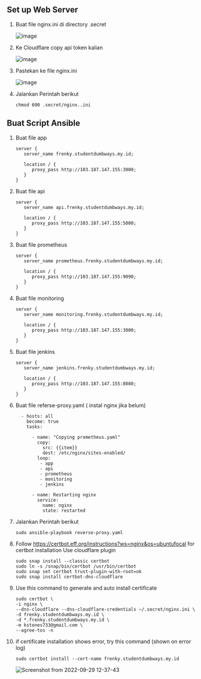 ## Set up Web Server

1. Buat file nginx.ini di directory .secret

   ![image](https://user-images.githubusercontent.com/40049149/192828757-9ca0cb5d-40aa-46bd-9b87-ea6594f2c633.png)

2. Ke Cloudflare copy api token kalian

   ![image](https://user-images.githubusercontent.com/40049149/192828369-b88f8628-cef9-4b36-bf49-1fd5d29ba0db.png)

3. Pastekan ke file nginx.ini

   ![image](https://user-images.githubusercontent.com/40049149/192828801-333d40b5-c33a-4722-ae13-cf1c1b23de62.png)

4. Jalankan Perintah berikut

       chmod 600 .secret/nginx..ini

## Buat Script Ansible

1. Buat file app

       server {
          server_name frenky.studentdumbways.my.id;

          location / {
             proxy_pass http://103.187.147.155:3000;
          }
       }

2. Buat file api

       server {
          server_name api.frenky.studentdumbways.my.id;

          location / {
             proxy_pass http://103.187.147.155:5000;
          }
       }

3. Buat file prometheus

       server {
          server_name prometheus.frenky.studentdumbways.my.id;

          location / {
             proxy_pass http://103.187.147.155:9090;
          }
       }

4. Buat file monitoring

       server {
          server_name monitoring.frenky.studentdumbways.my.id;

          location / {
             proxy_pass http://103.187.147.155:3000;
          }
       }

5. Buat file jenkins

       server {
          server_name jenkins.frenky.studentdumbways.my.id;

          location / {
             proxy_pass http://103.187.147.155:8080;
          }
       }

6. Buat file referse-proxy.yaml ( instal nginx jika belum)

         - hosts: all
           become: true
           tasks:

             - name: "Copying prometheus.yaml"
               copy:
                 src: {{item}}
                 dest: /etc/nginx/sites-enabled/
               loop:
                - app
                - api
                - prometheus
                - monitoring
                - jenkins

             - name: Restarting nginx
               service:
                 name: nginx
                 state: restarted

7. Jalankan Perintah berikut

       sudo ansible-playbook reverse-proxy.yaml


5. Follow https://certbot.eff.org/instructions?ws=nginx&os=ubuntufocal for certbot installation Use cloudflare plugin

       sudo snap install --classic certbot
       sudo ln -s /snap/bin/certbot /usr/bin/certbot
       sudo snap set certbot trust-plugin-with-root=ok
       sudo snap install certbot-dns-cloudflare

6. Use this command to generate and auto install certificate

       sudo certbot \
       -i nginx \
       --dns-cloudflare --dns-cloudflare-credentials ~/.secret/nginx.ini \
       -d frenky.studentdumbways.my.id \
       -d *.frenky.studentdumbways.my.id \
       -m kstones733@gmail.com \
       --agree-tos -n

7. if certificate installation shows error, try this command (shown on error log)

       sudo certbot install --cert-name frenky.studentdumbways.my.id

   ![Screenshot from 2022-09-29 12-37-43](https://user-images.githubusercontent.com/40049149/192949301-f29771a7-54c3-4ec8-a81b-923cf1e7e391.png)











